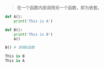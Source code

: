> 在一个函数内部调用另一个函数，即为嵌套。

```python
def A():
    print('This is A')

def B():
    print('This is B')
    A()

B() # 调用B函数

This is B
This is A
```

